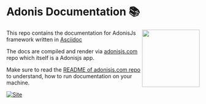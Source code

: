 # Adonis Documentation 📚

<img src="https://res.cloudinary.com/adonisjs/image/upload/q_100/v1497112678/adonis-purple_pzkmzt.svg" width="150px" align="right">

This repo contains the documentation for AdonisJs framework written in [Asciidoc](http://asciidoctor.org/)

The docs are compiled and render via [adonisjs.com](https://github.com/adonisjs/adonisjs.com) repo which itself is a Adonisjs app.

Make sure to read the [README of adonisjs.com repo](https://github.com/adonisjs/adonisjs.com) to understand, how to run documentation on your machine.

[![Site][site-image]][site-url]


[site-image]: https://img.shields.io/badge/read-docs-green.svg?style=flat-square
[site-url]: http://adonisjs.com/docs
